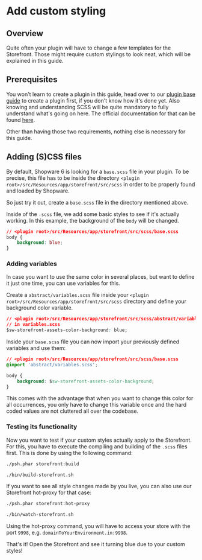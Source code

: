 # Add custom styling

## Overview

Quite often your plugin will have to change a few templates for the Storefront. Those might require custom stylings to look neat, which will be explained in this guide.

## Prerequisites

You won't learn to create a plugin in this guide, head over to our [plugin base guide](../plugin-base-guide.md) to create a plugin first, if you don't know how it's done yet. Also knowing and understanding SCSS will be quite mandatory to fully understand what's going on here. The official documentation for that can be found [here](https://sass-lang.com/documentation).

Other than having those two requirements, nothing else is necessary for this guide.

## Adding \(S\)CSS files

By default, Shopware 6 is looking for a `base.scss` file in your plugin. To be precise, this file has to be inside the directory `<plugin root>/src/Resources/app/storefront/src/scss` in order to be properly found and loaded by Shopware.

So just try it out, create a `base.scss` file in the directory mentioned above.

Inside of the `.scss` file, we add some basic styles to see if it's actually working. In this example, the background of the `body` will be changed.

```css
// <plugin root>/src/Resources/app/storefront/src/scss/base.scss
body {
    background: blue;
}
```

### Adding variables

In case you want to use the same color in several places, but want to define it just one time, you can use variables for this.

Create a `abstract/variables.scss` file inside your `<plugin root>/src/Resources/app/storefront/src/scss` directory and define your background color variable.

```css
// <plugin root>/src/Resources/app/storefront/src/scss/abstract/variables.scss
// in variables.scss
$sw-storefront-assets-color-background: blue;
```

Inside your `base.scss` file you can now import your previously defined variables and use them:

```css
// <plugin root>/src/Resources/app/storefront/src/scss/base.scss
@import 'abstract/variables.scss';

body {
    background: $sw-storefront-assets-color-background;
}
```

This comes with the advantage that when you want to change this color for all occurrences, you only have to change this variable once and the hard coded values are not cluttered all over the codebase.

### Testing its functionality

Now you want to test if your custom styles actually apply to the Storefront. For this, you have to execute the compiling and building of the `.scss` files first. This is done by using the following command:

<Tabs>
<Tab title="Development template">

```bash
./psh.phar storefront:build
```
</Tab>

<Tab title="Production template">

```bash
./bin/build-storefront.sh
```
</Tab>
</Tabs>

If you want to see all style changes made by you live, you can also use our Storefront hot-proxy for that case:

<Tabs>
<Tab title="Development template">

```bash
./psh.phar storefront:hot-proxy
```
</Tab>

<Tab title="Production template">

```bash
./bin/watch-storefront.sh
```
</Tab>
</Tabs>

Using the hot-proxy command, you will have to access your store with the port `9998`, e.g. `domainToYourEnvironment.in:9998`.

That's it! Open the Storefront and see it turning blue due to your custom styles!
